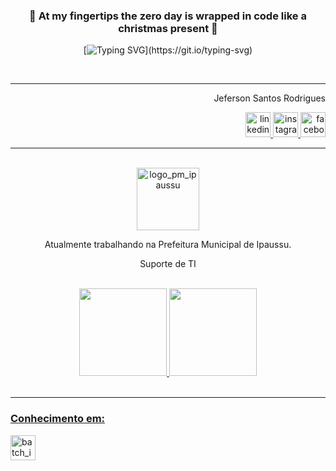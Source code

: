 <div align="center">

### 👹 At my fingertips the zero day is wrapped in code like a christmas present 👹 ###

[![Typing SVG](https://readme-typing-svg.herokuapp.com/?color=ff0000&size=35&center=true&vCenter=true&width=1000&lines=WARNING!!+SYSTEM+FAILURE!!;!!YOUR+DOMAIN+HAS+BEEN+HIJACKED!!;)](https://git.io/typing-svg)
</div>

<br>
<hr>


<div align="right">
  <p>Jeferson Santos Rodrigues</p>
  <a href="https://www.linkedin.com/in/contaprofissional/" target="_blank">
    <img width="40px" src="https://img.icons8.com/fluency/256/linkedin.png" alt="linkedin_icon">
  </a>
  <a href="https://www.instagram.com/jeferson_srd/" target="_blank">
    <img width="40px" src="https://img.icons8.com/3d-fluency/256/instagram-new.png" alt="instagram_icon">
  </a>
  <a href="https://www.facebook.com/profile.php?id=100008085399946" target="_blank">
    <img width="40px" src="https://img.icons8.com/color/256/facebook.png" alt="facebook_icon">
  </a>
</div>

<hr>
<br>

<div align="center">
  <img width="100px" src="https://otimize-edoc.s3.amazonaws.com/edoc_1475/logo_ipaussu.png?v=1668443774" alt="logo_pm_ipaussu">
  <p>Atualmente trabalhando na Prefeitura Municipal de Ipaussu.</p>
  <p>Suporte de TI</p>
</div>

<br>

<div align="center">
  <a href="https://github.com/JefersonSR">
  <img height="140em" src="https://github-readme-stats.vercel.app/api?username=JefersonSR&show_icons=true&theme=dracula&include_all_commits=true&count_private=true"/>
  <img height="140em" src="https://github-readme-stats.vercel.app/api/top-langs/?username=JefersonSR&layout=compact&langs_count=16&theme=dracula"/>
</div>

<br>
<hr>

<div>
  <h3>Conhecimento em:</h3>
  <img width="40px" src="https://cdn-icons-png.flaticon.com/512/5136/5136972.png" alt="batch_icon">
  <!---
  <img width="40px" src="" alt="">
  --->
